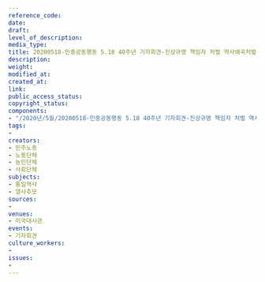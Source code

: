```yaml
---
reference_code: 
date: 
draft: 
level_of_description: 
media_type: 
title: 20200518-민중공동행동 5.18 40주년 기자회견-진상규명 책임자 처벌 역사왜곡처벌법 제정 미국 책임 진상규명 촉구
description: 
weight: 
modified_at: 
created_at: 
link: 
public_access_status: 
copyright_status: 
components:
- "/2020년/5월/20200518-민중공동행동 5.18 40주년 기자회견-진상규명 책임자 처벌 역사왜곡처벌법 제정 미국 책임 진상규명 촉구/_CTU8553.jpg"
tags:
- 
creators:
- 민주노총
- 노동단체
- 농민단체
- 사회단체
subjects:
- 통일역사
- 열사추모
sources:
- 
venues:
- 미국대사관
events:
- 기자회견
culture_workers:
- 
issues:
- 
---
```


